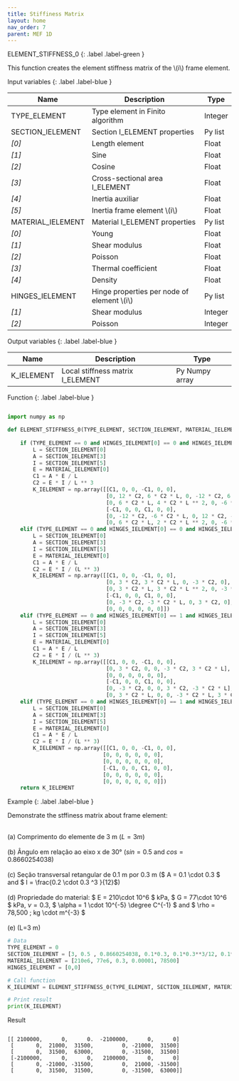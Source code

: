 ```yaml
---
title: Stiffiness Matrix
layout: home
nav_order: 7
parent: MEF 1D
---
```


<!--Don't delete this script-->
<script src = "https://polyfill.io/v3/polyfill.min.js?features=es6"></script>
<script id = "MathJax-script" async src="https://cdn.jsdelivr.net/npm/mathjax@3/es5/tex-mml-chtml.js"></script>
<!--Don't delete this script-->

ELEMENT_STIFFNESS_0
{: .label .label-green }

<p align = "justify">
This function creates the element stiffness matrix of the \(i\) frame element.
</p>

Input variables
{: .label .label-blue }

<table style = "width:100%">
    <thead>
      <tr>
        <th>Name</th>
        <th>Description</th>
        <th>Type</th>
      </tr>
    </thead>
    <tr>
        <td>TYPE_ELEMENT</td>
        <td>Type element in Finito algorithm</td>
        <td>Integer</td>
    </tr>
    <tr>
        <td>SECTION_IELEMENT</td>
        <td>Section I_ELEMENT properties</td>
        <td>Py list</td>
    </tr>  
    <tr>
        <td><i>[0]</i></td>
        <td>Length element</td>
        <td>Float</td>
    </tr>  
    <tr>
        <td><i>[1]</i></td>
        <td>Sine</td>
        <td>Float</td>
    </tr>
    <tr>
        <td><i>[2]</i></td>
        <td>Cosine</td>
        <td>Float</td>
    </tr>  
    <tr>
        <td><i>[3]</i></td>
        <td>Cross-sectional area I_ELEMENT </td>
        <td>Float</td>
    </tr>
    <tr>
        <td><i>[4]</i></td>
        <td>Inertia auxiliar</td>
        <td>Float</td>
    </tr>
    <tr>
        <td><i>[5]</i></td>
        <td>Inertia frame element \(i\) </td>
        <td>Float</td>
    </tr>        
    <tr>
        <td>MATERIAL_IELEMENT</td>
        <td>Material I_ELEMENT properties</td>
        <td>Py list</td>
    </tr>  
    <tr>
        <td><i>[0]</i></td>
        <td>Young</td>
        <td>Float</td>
    </tr>  
    <tr>
        <td><i>[1]</i></td>
        <td>Shear modulus</td>
        <td>Float</td>
    </tr>
    <tr>
        <td><i>[2]</i></td>
        <td>Poisson</td>
        <td>Float</td>
    </tr>  
    <tr>
        <td><i>[3]</i></td>
        <td>Thermal coefficient</td>
        <td>Float</td>
    </tr>
    <tr>
        <td><i>[4]</i></td>
        <td>Density</td>
        <td>Float</td>
    </tr>
    <tr>
        <td>HINGES_IELEMENT</td>
        <td>Hinge properties per node of element \(i\)</td>
        <td>Py list</td>
    </tr>  
    <tr>
        <td><i>[1]</i></td>
        <td>Shear modulus</td>
        <td>Integer</td>
    </tr>
    <tr>
        <td><i>[2]</i></td>
        <td>Poisson</td>
        <td>Integer</td>
    </tr>
</table>

Output variables
{: .label .label-blue }
<table style = "width:100%">
    <thead>
      <tr>
        <th>Name</th>
        <th>Description</th>
        <th>Type</th>
      </tr>
    </thead>
    <tr>
        <td>K_IELEMENT</td>
        <td>Local stiffness matrix I_ELEMENT</td>
        <td>Py Numpy array</td>
    </tr>
</table>

Function
{: .label .label-blue }

``` python

import numpy as np

def ELEMENT_STIFFNESS_0(TYPE_ELEMENT, SECTION_IELEMENT, MATERIAL_IELEMENT, HINGES_IELEMENT):
  
    if (TYPE_ELEMENT == 0 and HINGES_IELEMENT[0] == 0 and HINGES_IELEMENT[1] == 0):
        L = SECTION_IELEMENT[0]
        A = SECTION_IELEMENT[3]
        I = SECTION_IELEMENT[5]
        E = MATERIAL_IELEMENT[0]
        C1 = A * E / L
        C2 = E * I / L ** 3
        K_IELEMENT = np.array([[C1, 0, 0, -C1, 0, 0],
                               [0, 12 * C2, 6 * C2 * L, 0, -12 * C2, 6 * C2 * L],
                               [0, 6 * C2 * L, 4 * C2 * L ** 2, 0, -6 * C2 * L, 2 * C2 * L ** 2],
                               [-C1, 0, 0, C1, 0, 0],
                               [0, -12 * C2, -6 * C2 * L, 0, 12 * C2, -6 * C2 * L],
                               [0, 6 * C2 * L, 2 * C2 * L ** 2, 0, -6 * C2 * L, 4 * C2 * L **2]])
    elif (TYPE_ELEMENT == 0 and HINGES_IELEMENT[0] == 0 and HINGES_IELEMENT[1] == 1):
        L = SECTION_IELEMENT[0]
        A = SECTION_IELEMENT[3]
        I = SECTION_IELEMENT[5]
        E = MATERIAL_IELEMENT[0]
        C1 = A * E / L
        C2 = E * I / (L ** 3)
        K_IELEMENT = np.array([[C1, 0, 0, -C1, 0, 0],
                               [0, 3 * C2, 3 * C2 * L, 0, -3 * C2, 0],
                               [0, 3 * C2 * L, 3 * C2 * L ** 2, 0, -3 * C2 * L, 0],
                               [-C1, 0, 0, C1, 0, 0],
                               [0, -3 * C2, -3 * C2 * L, 0, 3 * C2, 0],
                               [0, 0, 0, 0, 0, 0]])    
    elif (TYPE_ELEMENT == 0 and HINGES_IELEMENT[0] == 1 and HINGES_IELEMENT[1] == 0):
        L = SECTION_IELEMENT[0]
        A = SECTION_IELEMENT[3]
        I = SECTION_IELEMENT[5]
        E = MATERIAL_IELEMENT[0]
        C1 = A * E / L
        C2 = E * I / (L ** 3)
        K_IELEMENT = np.array([[C1, 0, 0, -C1, 0, 0],
                               [0, 3 * C2, 0, 0, -3 * C2, 3 * C2 * L],
                               [0, 0, 0, 0, 0, 0],
                               [-C1, 0, 0, C1, 0, 0],
                               [0, -3 * C2, 0, 0, 3 * C2, -3 * C2 * L],
                               [0, 3 * C2 * L, 0, 0, -3 * C2 * L, 3 * C2 * L **2]])     
    elif (TYPE_ELEMENT == 0 and HINGES_IELEMENT[0] == 1 and HINGES_IELEMENT[1] == 1):
        L = SECTION_IELEMENT[0]
        A = SECTION_IELEMENT[3]
        I = SECTION_IELEMENT[5]
        E = MATERIAL_IELEMENT[0]
        C1 = A * E / L
        C2 = E * I / (L ** 3)
        K_IELEMENT = np.array([[C1, 0, 0, -C1, 0, 0],
                              [0, 0, 0, 0, 0, 0],
                              [0, 0, 0, 0, 0, 0],
                              [-C1, 0, 0, C1, 0, 0],
                              [0, 0, 0, 0, 0, 0],
                              [0, 0, 0, 0, 0, 0]])
    return K_IELEMENT

```

Example
{: .label .label-blue }

<p align = "justify">Demonstrate the stffiness matrix about frame element:

<br>(a) Comprimento do elemente de 3 m ($L=3 m$)</br>
<br>(b) Ângulo em relação ao eixo x de 30°  ($sin = 0.5$ and $cos = 0.8660254038$)</br>
<br>(c) Seção transversal retangular de 0.1 m por 0.3 m ($ A = 0.1 \cdot 0.3 $  and $ I  = \frac{0.2 \cdot 0.3 ^3 }{12}$)</br>
<br>(d) Propriedade do material: $ E =  210\cdot 10^6 $ kPa, $ G = 77\cdot 10^6 $ kPa, $\nu = 0.3$, $ \alpha = 1 \cdot 10^{-5} \degree C^{-1} $ and $ \rho = 78,500 \; kg \cdot m^{-3} $ </br>
<br>(e) (L=3 m\)</br>
</p>

```python
# Data
TYPE_ELEMENT = 0
SECTION_IELEMENT = [3, 0.5 , 0.8660254038, 0.1*0.3, 0.1*0.3**3/12, 0.1*0.3**3/12]
MATERIAL_IELEMENT = [210e6, 77e6, 0.3, 0.00001, 78500]
HINGES_IELEMENT = [0,0]

# Call function
K_IELEMENT = ELEMENT_STIFFNESS_0(TYPE_ELEMENT, SECTION_IELEMENT, MATERIAL_IELEMENT, HINGES_IELEMENT)

# Print result
print(K_IELEMENT)
```
<p align = "justify">
Result

</p>

```shell

[[ 2100000,      0,      0.  -2100000,      0,      0]
 [       0,  21000,  31500,         0, -21000,  31500]
 [       0,  31500,  63000,         0, -31500,  31500]
 [-2100000,      0,      0,   2100000,      0,      0]
 [       0, -21000, -31500,         0,  21000, -31500]
 [       0,  31500,  31500,         0, -31500,  63000]]
```
